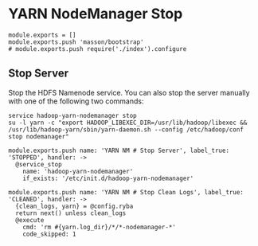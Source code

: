 
# YARN NodeManager Stop

    module.exports = []
    module.exports.push 'masson/bootstrap'
    # module.exports.push require('./index').configure

## Stop Server

Stop the HDFS Namenode service. You can also stop the server manually with one of
the following two commands:

```
service hadoop-yarn-nodemanager stop
su -l yarn -c "export HADOOP_LIBEXEC_DIR=/usr/lib/hadoop/libexec && /usr/lib/hadoop-yarn/sbin/yarn-daemon.sh --config /etc/hadoop/conf stop nodemanager"
```

    module.exports.push name: 'YARN NM # Stop Server', label_true: 'STOPPED', handler: ->
      @service_stop
        name: 'hadoop-yarn-nodemanager'
        if_exists: '/etc/init.d/hadoop-yarn-nodemanager'

    module.exports.push name: 'YARN NM # Stop Clean Logs', label_true: 'CLEANED', handler: ->
      {clean_logs, yarn} = @config.ryba
      return next() unless clean_logs
      @execute
        cmd: 'rm #{yarn.log_dir}/*/*-nodemanager-*'
        code_skipped: 1
